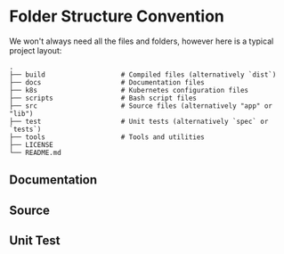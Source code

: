 # Folder Structure Convention

We won't always need all the files and folders, however here is a typical project layout:

```
.
├── build                   # Compiled files (alternatively `dist`)
├── docs                    # Documentation files
├── k8s                     # Kubernetes configuration files
├── scripts                 # Bash script files
├── src                     # Source files (alternatively "app" or "lib")
├── test                    # Unit tests (alternatively `spec` or `tests`)
├── tools                   # Tools and utilities
├── LICENSE
└── README.md
```

## Documentation

## Source

## Unit Test


